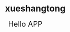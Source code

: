 # xueshangtong<!DOCTYPE HTML>
<html>
<head>
    <meta charset="utf-8">
    <meta name="viewport" content="maximum-scale=1.0,minimum-scale=1.0,user-scalable=0,width=device-width,initial-scale=1.0"/>
    <meta name="format-detection" content="telephone=no,email=no,date=no,address=no">
    <title>Hello APP</title>
    <link rel="stylesheet" type="text/css" href="../css/api.css" />
	<style>
		#con{
			margin: 10px;
			font-size: 24px; 
		}
		ul{
			margin-bottom: 10px;
		}
		ul li{ 
			margin: 5px 10px;
			padding: 5px;
			color: #000;
			word-wrap: break-word;
		}
	</style>
</head>
<body>
    <label id="con">Hello APP</label>
	<div id='sys-info'></div>
</body>
<script type="text/javascript" src="../script/api.js"></script>
<script type="text/javascript">
    apiready = function(){
		var ver = api.version;
		var sType = api.systemType;
		var sVer = api.systemVersion;
		var id = api.deviceId;
		var model = api.deviceModel;
		var name = api.deviceName;
		var cType = api.connectionType;
		var winName = api.winName;
		var winWidth = api.winWidth;
		var winHeight = api.winHeight;
		var frameName = api.frameName || '';
		var frameWidth = api.frameWidth || '';
		var frameHeight = api.frameHeight || '';

		var str = '<ul>';
		str += '<li>引擎版本信息: ' + ver + '</li>';
		str += '<li>系统类型: ' + sType + '</li>';
		str += '<li>系统版本: ' + sVer + '</li>';
		str += '<li>设备标识: ' + id + '</li>';
		str += '<li>设备型号: ' + model + '</li>';
		str += '<li>设备名称: ' + name + '</li>';
		str += '<li>网络状态: ' + cType + '</li>';
		str += '<li>主窗口名字: ' + winName + '</li>';
		str += '<li>主窗口宽度: ' + winWidth + '</li>';
		str += '<li>主窗口高度: ' + winHeight + '</li>';
		str += '<li>子窗口名字: ' + frameName + '</li>';
		str += '<li>子窗口宽度: ' + frameWidth + '</li>';
		str += '<li>子窗口高度: ' + frameHeight + '</li>';
		str += '</ul>';

		$api.byId('sys-info').innerHTML = str;

    };
</script>
</html>
